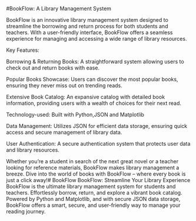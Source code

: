 #BookFlow: A Library Management System 

BookFlow is an innovative library management system designed to streamline the borrowing and return process for both students and teachers. With a user-friendly interface, BookFlow offers a seamless experience for managing and accessing a wide range of library resources.

Key Features:

Borrowing & Returning Books: A straightforward system allowing users to check out and return books with ease.

Popular Books Showcase: Users can discover the most popular books, ensuring they never miss out on trending reads.

Extensive Book Catalog: An expansive catalog with detailed book information, providing users with a wealth of choices for their next read.

Technology-used: Built with Python,JSON and Matplotlib

Data Management: Utilizes JSON for efficient data storage, ensuring quick access and secure management of library data.

User Authentication: A secure authentication system that protects user data and library resources.

Whether you’re a student in search of the next great novel or a teacher looking for reference materials, BookFlow makes library management a breeze. Dive into the world of books with BookFlow – where every book is just a click away!# BookFlow
BookFlow: Streamline Your Library Experience  BookFlow is the ultimate library management system for students and teachers. Effortlessly borrow, return, and explore a vibrant book catalog. Powered by Python and Matplotlib, and with secure JSON data storage, BookFlow offers a smart, secure, and user-friendly way to manage your reading journey.
